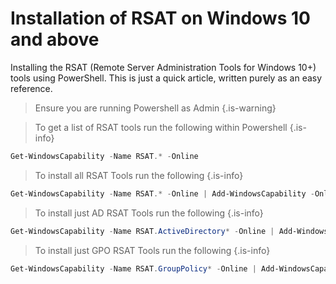 # Installation of RSAT on Windows 10 and above
Installing the RSAT (Remote Server Administration Tools for Windows 10+) tools using PowerShell. This is just a quick article, written purely as an easy reference.

> Ensure you are running Powershell as Admin
{.is-warning}

> To get a list of RSAT tools run the following within Powershell
{.is-info}

```Powershell
Get-WindowsCapability -Name RSAT.* -Online
```
> To install all RSAT Tools run the following
{.is-info}
```Powershell
Get-WindowsCapability -Name RSAT.* -Online | Add-WindowsCapability -Online
```

> To install just AD RSAT Tools run the following
{.is-info}
```Powershell
Get-WindowsCapability -Name RSAT.ActiveDirectory* -Online | Add-WindowsCapability -Online
```

> To install just GPO RSAT Tools run the following
{.is-info}
```Powershell
Get-WindowsCapability -Name RSAT.GroupPolicy* -Online | Add-WindowsCapability -Online
```
